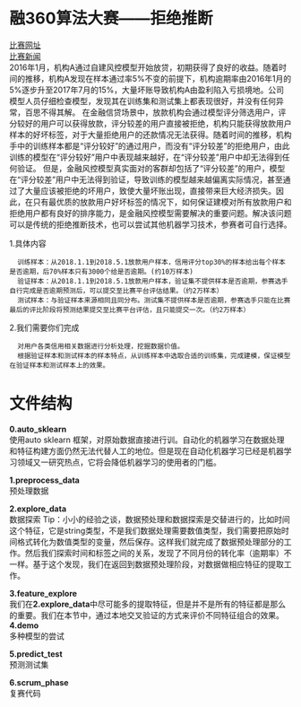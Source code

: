 # 融360算法大赛——拒绝推断
[比赛网址](https://openresearch.rong360.com/#/question)  
[比赛新闻](https://www.rong360.com/gl/2018/12/07/173769.html)  
      2016年1月，机构A通过自建风控模型开始放贷，初期获得了良好的收益。随着时间的推移，机构A发现在样本通过率5%不变的前提下，机构逾期率由2016年1月的5%逐步升至2017年7月的15%，大量坏账导致机构A由盈利陷入亏损境地。公司模型人员仔细检查模型，发现其在训练集和测试集上都表现很好，并没有任何异常，百思不得其解。
      在金融信贷场景中，放款机构会通过模型评分筛选用户，评分较好的用户可以获得放款，评分较差的用户直接被拒绝，机构只能获得放款用户样本的好坏标签，对于大量拒绝用户的还款情况无法获得。随着时间的推移，机构手中的训练样本都是“评分较好”的通过用户，而没有“评分较差”的拒绝用户，由此训练的模型在“评分较好”用户中表现越来越好，在“评分较差”用户中却无法得到任何验证。
      但是，金融风控模型真实面对的客群却包括了“评分较差”的用户，模型在“评分较差”用户中无法得到验证，导致训练的模型越来越偏离实际情况，甚至通过了大量应该被拒绝的坏用户，致使大量坏账出现，直接带来巨大经济损失。因此，在只有最优质的放款用户好坏标签的情况下，如何保证建模对所有放款用户和拒绝用户都有良好的排序能力，是金融风控模型需要解决的重要问题。解决该问题可以是传统的拒绝推断技术，也可以尝试其他机器学习技术，参赛者可自行选择。

 
1.具体内容
 
      训练样本：从2018.1.1到2018.5.1放款用户样本，信用评分top30%的样本给出每个样本是否逾期，后70%样本只有3000个给是否逾期。(约10万样本)
      验证样本：从2018.1.1到2018.5.1放款用户样本，验证集不提供样本是否逾期，参赛选手自行完成是否逾期预测后，可以提交至比赛平台评估结果。（约2万样本）
      测试样本：与验证样本来源相同且同分布。测试集不提供样本是否逾期，参赛选手只能在比赛最后的评比阶段将预测结果提交至比赛平台评估，且只能提交一次。（约2万样本）

2.我们需要你们完成
 
      对用户各类信用相关数据进行分析处理，挖掘数据价值。
      根据验证样本和测试样本的样本特点，从训练样本中选取合适的训练集，完成建模，保证模型在验证样本和测试样本上的效果。

# 文件结构

**0.auto_sklearn**  
      使用auto sklearn 框架，对原始数据直接进行训。自动化的机器学习在数据处理和特征构建方面仍然无法代替人工的地位。但是现在自动化机器学习已经是机器学习领域又一研究热点，它将会降低机器学习的使用者的门槛。  

**1.preprocess_data**    
      预处理数据    

**2.explore_data**      
      数据探索
Tip：小小的经验之谈，数据预处理和数据探索是交替进行的，比如时间这个特征，它是string类型，不是我们数据处理需要数值类型，我们需要把原始时间格式转化为数值类型的变量，然后保存。这样我们就完成了数据预处理部分的工作。然后我们探索时间和标签之间的关系，发现了不同月份的转化率（逾期率）不一样。基于这个发现，我们在返回到数据预处理阶段，对数据做相应特征的提取工作。   

**3.feature_explore**   
      我们在**2.explore_data**中尽可能多的提取特征，但是并不是所有的特征都是那么的重要。我们在本节中，通过本地交叉验证的方式来评价不同特征组合的效果。    
**4.demo**    
      多种模型的尝试  

**5.predict_test**  
      预测测试集    

**6.scrum_phase**  
      复赛代码  
